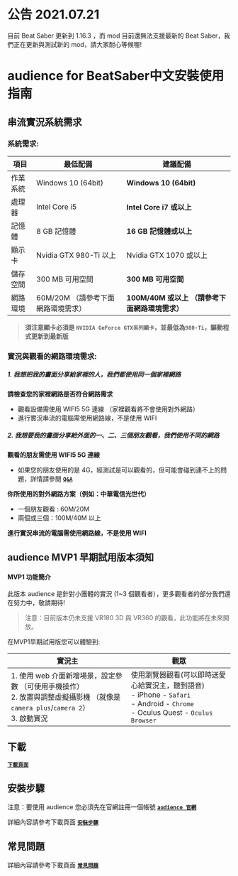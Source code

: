 # 公告 2021.07.21
目前 Beat Saber 更新到 1.16.3 ，而 mod 目前還無法支援最新的 Beat Saber，我們正在更新與測試新的 mod，請大家耐心等候喔!

# audience for BeatSaber中文安裝使用指南
## 串流實況系統需求
### 系統需求:
項目 | 最低配備 | 建議配備
--- | --- | ---
作業系統 | Windows 10 (64bit) | **Windows 10 (64bit)**
處理器 | Intel Core i5  | **Intel Core i7 或以上**
記憶體 | 8 GB 記憶體 | **16 GB 記憶體或以上**
顯示卡 | Nvidia GTX 980-Ti 以上 | Nvidia GTX 1070 或以上
儲存空間 | 300 MB 可用空間 | **300 MB 可用空間**
網路環境 | 60M/20M （請參考下面網路環境需求） | **100M/40M 或以上 （請參考下面網路環境需求）**
> **須注意顯卡必須是 `NVIDIA GeForce GTX系列顯卡`，並最低為`980-Ti`，驅動程式更新到最新版**

### 實況與觀看的網路環境需求:
##### 1. 我想把我的畫面分享給家裡的人，我們都使用同一個家裡網路
**請檢查您的家裡網路是否符合網路需求**
- 觀看設備需使用 WIFI5 5G 連線 （家裡觀看將不會使用對外網路）
- 進行實況串流的電腦需使用網路線，不是使用 WIFI
##### 2. 我想要我的畫面分享給外面的一、二、三個朋友觀看，我們使用不同的網路
**觀看的朋友需使用 WIFI5 5G 連線**
- 如果您的朋友使用的是 4G，經測試是可以觀看的，但可能會碰到連不上的問題，詳情請參閱 **[`Q&A`](https://www.xr-audience.live/zh-hant/download/#q5-2)**
 
**你所使用的對外網路方案（例如：中華電信光世代）**
- 一個朋友觀看 : 60M/20M
- 兩個或三個：100M/40M 以上

**進行實況串流的電腦需使用網路線，不是使用 WIFI**

## audience MVP1 早期試用版本須知
#### MVP1 功能簡介

此版本 audience 是針對小團體的實況 (1~3 個觀看者），更多觀看者的部分我們還在努力中，敬請期待!

> 注意：目前版本仍未支援 VR180 3D 與 VR360 的觀看，此功能將在未來開放。

在MVP1早期試用版您可以體驗到:

| 實況主 | 觀眾 |
| ------ | ------ |
| 1. 使用 web 介面新增場景，設定參數 （可使用手機操作）<br>2. 放置與調整虛擬攝影機 （就像是 `camera plus`/`camera 2`）<br>3. 啟動實況| 使用瀏覽器觀看(可以即時送愛心給實況主，聽到語音)<br> - iPhone - `Safari` <br> - Android - `Chrome` <br> - Oculus Quest - `Oculus Browser`|

## 下載
**[`下載頁面`](https://www.xr-audience.live/zh-hant/download/)**


## 安裝步驟
注意：要使用 audience 您必須先在官網註冊一個帳號 **[`audience 官網`](https://www.xr-audience.live/zh-hant/)**

詳細內容請參考下載頁面 **[`安裝步驟`](https://www.xr-audience.live/zh-hant/download/#install)**


## 常見問題
詳細內容請參考下載頁面 **[`常見問題`](https://www.xr-audience.live/zh-hant/download/#q1-1)**

